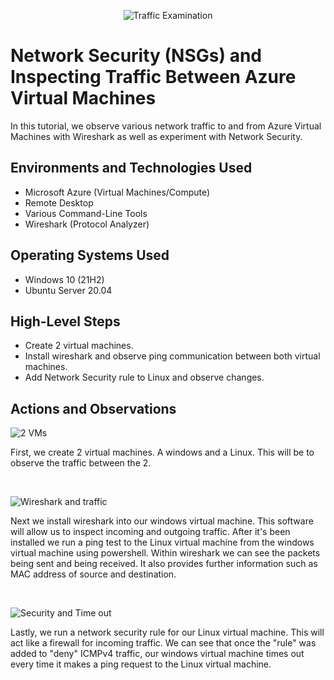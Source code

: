 <p align="center">
<img src="https://i.imgur.com/Ua7udoS.png" alt="Traffic Examination"/>
</p>

<h1>Network Security (NSGs) and Inspecting Traffic Between Azure Virtual Machines</h1>
In this tutorial, we observe various network traffic to and from Azure Virtual Machines with Wireshark as well as experiment with Network Security. <br />

<h2>Environments and Technologies Used</h2>

- Microsoft Azure (Virtual Machines/Compute)
- Remote Desktop
- Various Command-Line Tools
- Wireshark (Protocol Analyzer)

<h2>Operating Systems Used </h2>

- Windows 10 (21H2)
- Ubuntu Server 20.04

<h2>High-Level Steps</h2>

- Create 2 virtual machines.
- Install wireshark and observe ping communication between both virtual machines.
- Add Network Security rule to Linux and observe changes.

<h2>Actions and Observations</h2>

<p>
  
![2 VMs](https://github.com/user-attachments/assets/0b6e57f0-45ac-482b-b88f-2039b9ce730f)

</p>
<p>
First, we create 2 virtual machines. A windows and a Linux. This will be to observe the traffic between the 2.
</p>
<br />

<p>
  
![Wireshark and traffic](https://github.com/user-attachments/assets/c85fd512-d5ca-4f94-9885-c53b629c6d2a)

</p>
<p>
Next we install wireshark into our windows virtual machine. This software will allow us to inspect incoming and outgoing traffic. After it's been installed we run a ping test to the Linux virtual machine from the windows virtual machine using powershell. Within wireshark we can see the packets being sent and being received. It also provides further information such as MAC address of source and destination. 
</p>
<br />

<p>
  
![Security and Time out](https://github.com/user-attachments/assets/1a3b45af-e4e3-4080-bb28-572476f9c682)

</p>
<p>
Lastly, we run a network security rule for our Linux virtual machine. This will act like a firewall for incoming traffic. We can see that once the "rule" was added to "deny" ICMPv4 traffic, our windows virtual machine times out every time it makes a ping request to the Linux virtual machine. 
</p>
<br />
